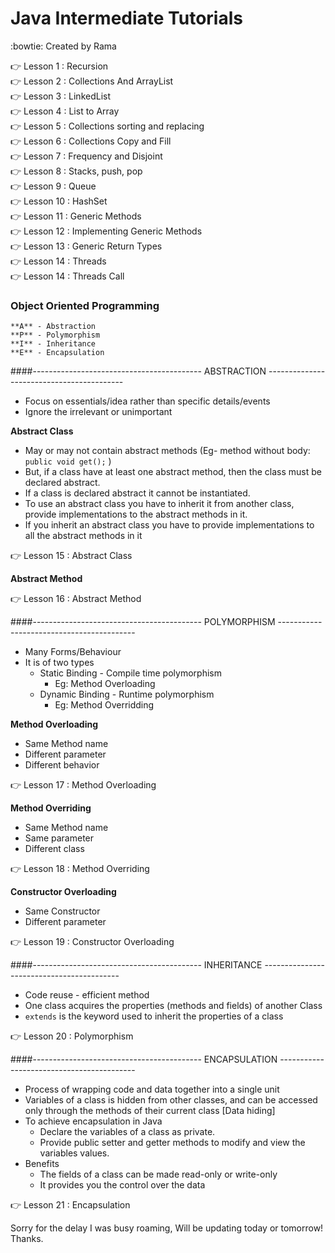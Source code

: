 # Java Intermediate Tutorials 
:bowtie: Created by Rama

:point_right: Lesson 1 : Recursion<br />
:point_right: Lesson 2 : Collections And ArrayList<br />
:point_right: Lesson 3 : LinkedList<br />
:point_right: Lesson 4 : List to Array<br />
:point_right: Lesson 5 : Collections sorting and replacing<br />
:point_right: Lesson 6 : Collections Copy and Fill<br />
:point_right: Lesson 7 : Frequency and Disjoint<br />
:point_right: Lesson 8 : Stacks, push, pop<br />
:point_right: Lesson 9 : Queue<br />
:point_right: Lesson 10 : HashSet<br />
:point_right: Lesson 11 : Generic Methods<br />
:point_right: Lesson 12 : Implementing Generic Methods<br />
:point_right: Lesson 13 : Generic Return Types<br />
:point_right: Lesson 14 : Threads<br />
:point_right: Lesson 14 : Threads Call<br />

### Object Oriented Programming
	**A** - Abstraction
	**P** - Polymorphism
	**I** - Inheritance
	**E** - Encapsulation
	
####------------------------------------------ ABSTRACTION ------------------------------------------
* Focus on essentials/idea rather than specific details/events
* Ignore the irrelevant or unimportant

**Abstract Class**
* May or may not contain abstract methods (Eg- method without body: ```public void get();```  )
* But, if a class have at least one abstract method, then the class must be declared abstract.
* If a class is declared abstract it cannot be instantiated.
* To use an abstract class you have to inherit it from another class, provide implementations to the abstract methods in it.
* If you inherit an abstract class you have to provide implementations to all the abstract methods in it

:point_right: Lesson 15 : Abstract Class<br />

**Abstract Method**

:point_right: Lesson 16 : Abstract Method<br />

####------------------------------------------ POLYMORPHISM ------------------------------------------
* Many Forms/Behaviour
* It is of two types
	* Static Binding - Compile time polymorphism 
		* Eg: Method Overloading
	* Dynamic Binding - Runtime polymorphism
		* Eg: Method Overridding

**Method Overloading**
* Same Method name
* Different parameter
* Different behavior

:point_right: Lesson 17 : Method Overloading <br />

**Method Overriding**
* Same Method name
* Same parameter
* Different class

:point_right: Lesson 18 : Method Overriding <br />

**Constructor Overloading**
* Same Constructor
* Different parameter

:point_right: Lesson 19 : Constructor Overloading <br />

####------------------------------------------ INHERITANCE ------------------------------------------
* Code reuse - efficient method
* One class acquires the properties (methods and fields) of another Class
* ```extends``` is the keyword used to inherit the properties of a class

:point_right: Lesson 20 : Polymorphism <br />

####------------------------------------------ ENCAPSULATION ------------------------------------------
* Process of wrapping code and data together into a single unit
* Variables of a class is hidden from other classes, and can be accessed only through the methods of their current class [Data hiding]
* To achieve encapsulation in Java
	* Declare the variables of a class as private.
	* Provide public setter and getter methods to modify and view the variables values.
* Benefits
	* The fields of a class can be made read-only or write-only
	* It provides you the control over the data

:point_right: Lesson 21 : Encapsulation <br />


Sorry for the delay I was busy roaming, Will be updating today or tomorrow!
Thanks.
